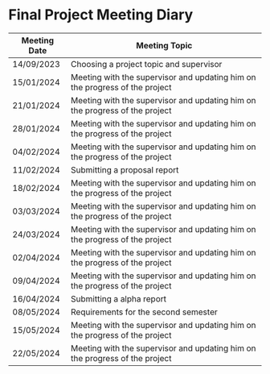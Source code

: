 # Final Project Meeting Diary

| Meeting Date | Meeting Topic                                                                 |
|--------------|-------------------------------------------------------------------------------|
| 14/09/2023   | Choosing a project topic and supervisor                                       |
| 15/01/2024   | Meeting with the supervisor and updating him on the progress of the project   |
| 21/01/2024   | Meeting with the supervisor and updating him on the progress of the project   |
| 28/01/2024   | Meeting with the supervisor and updating him on the progress of the project   |
| 04/02/2024   | Meeting with the supervisor and updating him on the progress of the project   |
| 11/02/2024   | Submitting a proposal report                                                  |
| 18/02/2024   | Meeting with the supervisor and updating him on the progress of the project   |
| 03/03/2024   | Meeting with the supervisor and updating him on the progress of the project   |
| 24/03/2024   | Meeting with the supervisor and updating him on the progress of the project   |
| 02/04/2024   | Meeting with the supervisor and updating him on the progress of the project   |
| 09/04/2024   | Meeting with the supervisor and updating him on the progress of the project   |
| 16/04/2024   | Submitting a alpha report                                                     |
| 08/05/2024   | Requirements for the second semester                                          |
| 15/05/2024   | Meeting with the supervisor and updating him on the progress of the project   |
| 22/05/2024   | Meeting with the supervisor and updating him on the progress of the project   |

